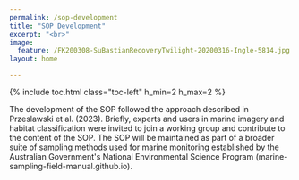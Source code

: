 ```yaml
---
permalink: /sop-development
title: "SOP Development"
excerpt: "<br>"
image:
  feature: /FK200308-SuBastianRecoveryTwilight-20200316-Ingle-5814.jpg
layout: home

---
```

{% include toc.html class="toc-left" h_min=2 h_max=2 %}

The development of the SOP followed the approach described in Przeslawski et al. (2023). Briefly, experts and users in marine imagery and habitat classification were invited to join a working group and contribute to the content of the SOP. The SOP will be maintained as part of a broader suite of sampling methods used for marine monitoring established by the Australian Government's National Environmental Science Program (marine-sampling-field-manual.github.io). 

